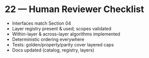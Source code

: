 # 22 — Human Reviewer Checklist
- Interfaces match Section 04
- Layer registry present & used; scopes validated
- Within-layer & across-layer algorithms implemented
- Deterministic ordering everywhere
- Tests: golden/property/parity cover layered caps
- Docs updated (catalog, registry, layers)
